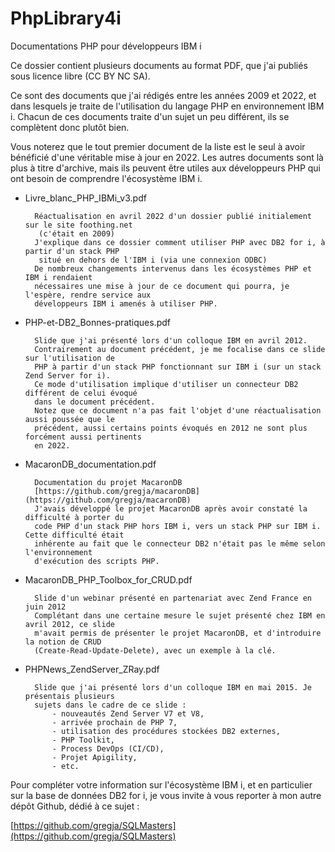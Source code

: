 # PhpLibrary4i
Documentations PHP pour développeurs IBM i

Ce dossier contient plusieurs documents au format PDF, que j'ai publiés sous licence libre (CC BY NC SA).

Ce sont des documents que j'ai rédigés entre les années 2009 et 2022, et dans lesquels je traite de l'utilisation du langage PHP en environnement IBM i. Chacun de ces documents traite d'un sujet un peu différent, ils se complètent donc plutôt bien.

Vous noterez que le tout premier document de la liste est le seul à avoir bénéficié d'une véritable mise à jour en 2022. Les autres documents sont là plus à titre d'archive, mais ils peuvent être utiles aux développeurs PHP qui ont besoin de comprendre l'écosystème IBM i.

- Livre_blanc_PHP_IBMi_v3.pdf

        Réactualisation en avril 2022 d'un dossier publié initialement sur le site foothing.net
         (c'était en 2009)
        J'explique dans ce dossier comment utiliser PHP avec DB2 for i, à partir d'un stack PHP
         situé en dehors de l'IBM i (via une connexion ODBC)
        De nombreux changements intervenus dans les écosystèmes PHP et IBM i rendaient 
        nécessaires une mise à jour de ce document qui pourra, je l'espère, rendre service aux 
        développeurs IBM i amenés à utiliser PHP.

- PHP-et-DB2_Bonnes-pratiques.pdf

        Slide que j'ai présenté lors d'un colloque IBM en avril 2012.
        Contrairement au document précédent, je me focalise dans ce slide sur l'utilisation de 
        PHP à partir d'un stack PHP fonctionnant sur IBM i (sur un stack Zend Server for i).
        Ce mode d'utilisation implique d'utiliser un connecteur DB2 différent de celui évoqué 
        dans le document précédent. 
        Notez que ce document n'a pas fait l'objet d'une réactualisation aussi poussée que le 
        précédent, aussi certains points évoqués en 2012 ne sont plus forcément aussi pertinents 
        en 2022.


- MacaronDB_documentation.pdf

        Documentation du projet MacaronDB
        [https://github.com/gregja/macaronDB](https://github.com/gregja/macaronDB)
        J'avais développé le projet MacaronDB après avoir constaté la difficulté à porter du 
        code PHP d'un stack PHP hors IBM i, vers un stack PHP sur IBM i. Cette difficulté était 
        inhérente au fait que le connecteur DB2 n'était pas le même selon l'environnement 
        d'exécution des scripts PHP. 
         

- MacaronDB_PHP_Toolbox_for_CRUD.pdf

        Slide d'un webinar présenté en partenariat avec Zend France en juin 2012
        Complétant dans une certaine mesure le sujet présenté chez IBM en avril 2012, ce slide 
        m'avait permis de présenter le projet MacaronDB, et d'introduire la notion de CRUD 
        (Create-Read-Update-Delete), avec un exemple à la clé.

- PHPNews_ZendServer_ZRay.pdf

        Slide que j'ai présenté lors d'un colloque IBM en mai 2015. Je présentais plusieurs 
        sujets dans le cadre de ce slide : 
            - nouveautés Zend Server V7 et V8, 
            - arrivée prochain de PHP 7, 
            - utilisation des procédures stockées DB2 externes, 
            - PHP Toolkit, 
            - Process DevOps (CI/CD), 
            - Projet Apigility,
            - etc.

Pour compléter votre information sur l'écosystème IBM i, et en particulier sur la base de données DB2 for i, je vous invite à vous reporter à mon autre dépôt Github, dédié à ce sujet :

[https://github.com/gregja/SQLMasters](https://github.com/gregja/SQLMasters)

